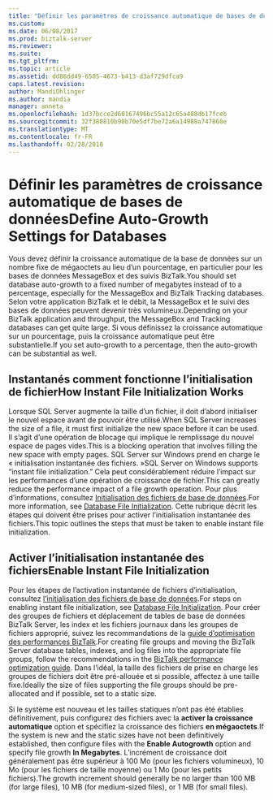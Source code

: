 ```yaml
---
title: "Définir les paramètres de croissance automatique de bases de données | Documents Microsoft"
ms.custom: 
ms.date: 06/08/2017
ms.prod: biztalk-server
ms.reviewer: 
ms.suite: 
ms.tgt_pltfrm: 
ms.topic: article
ms.assetid: dd86dd49-6505-4673-b413-d3af729dfca9
caps.latest.revision: 
author: MandiOhlinger
ms.author: mandia
manager: anneta
ms.openlocfilehash: 1d37bcce2d60167496bc55a12c65a488db17fceb
ms.sourcegitcommit: 32f380810b90b70e5df7be72a6a14988a747868e
ms.translationtype: MT
ms.contentlocale: fr-FR
ms.lasthandoff: 02/28/2018
---
```

# <a name="define-auto-growth-settings-for-databases"></a><span data-ttu-id="9f531-102">Définir les paramètres de croissance automatique de bases de données</span><span class="sxs-lookup"><span data-stu-id="9f531-102">Define Auto-Growth Settings for Databases</span></span>
<span data-ttu-id="9f531-103">Vous devez définir la croissance automatique de la base de données sur un nombre fixe de mégaoctets au lieu d’un pourcentage, en particulier pour les bases de données MessageBox et des suivis BizTalk.</span><span class="sxs-lookup"><span data-stu-id="9f531-103">You should set database auto-growth to a fixed number of megabytes instead of to a percentage, especially for the MessageBox and BizTalk Tracking databases.</span></span> <span data-ttu-id="9f531-104">Selon votre application BizTalk et le débit, la MessageBox et le suivi des bases de données peuvent devenir très volumineux.</span><span class="sxs-lookup"><span data-stu-id="9f531-104">Depending on your BizTalk application and throughput, the MessageBox and Tracking databases can get quite large.</span></span> <span data-ttu-id="9f531-105">Si vous définissez la croissance automatique sur un pourcentage, puis la croissance automatique peut être substantielle.</span><span class="sxs-lookup"><span data-stu-id="9f531-105">If you set auto-growth to a percentage, then the auto-growth can be substantial as well.</span></span>  
  
## <a name="how-instant-file-initialization-works"></a><span data-ttu-id="9f531-106">Instantanés comment fonctionne l’initialisation de fichier</span><span class="sxs-lookup"><span data-stu-id="9f531-106">How Instant File Initialization Works</span></span>  
 <span data-ttu-id="9f531-107">Lorsque SQL Server augmente la taille d’un fichier, il doit d’abord initialiser le nouvel espace avant de pouvoir être utilisé.</span><span class="sxs-lookup"><span data-stu-id="9f531-107">When SQL Server increases the size of a file, it must first initialize the new space before it can be used.</span></span> <span data-ttu-id="9f531-108">Il s’agit d’une opération de blocage qui implique le remplissage du nouvel espace de pages vides.</span><span class="sxs-lookup"><span data-stu-id="9f531-108">This is a blocking operation that involves filling the new space with empty pages.</span></span> <span data-ttu-id="9f531-109">SQL Server sur Windows prend en charge le « initialisation instantanée des fichiers. »</span><span class="sxs-lookup"><span data-stu-id="9f531-109">SQL Server on Windows supports “instant file initialization.”</span></span> <span data-ttu-id="9f531-110">Cela peut considérablement réduire l’impact sur les performances d’une opération de croissance de fichier.</span><span class="sxs-lookup"><span data-stu-id="9f531-110">This can greatly reduce the performance impact of a file growth operation.</span></span> <span data-ttu-id="9f531-111">Pour plus d’informations, consultez [Initialisation des fichiers de base de données](https://docs.microsoft.com/sql/relational-databases/databases/database-instant-file-initialization).</span><span class="sxs-lookup"><span data-stu-id="9f531-111">For more information, see [Database File Initialization](https://docs.microsoft.com/sql/relational-databases/databases/database-instant-file-initialization).</span></span> <span data-ttu-id="9f531-112">Cette rubrique décrit les étapes qui doivent être prises pour activer l’initialisation instantanée des fichiers.</span><span class="sxs-lookup"><span data-stu-id="9f531-112">This topic outlines the steps that must be taken to enable instant file initialization.</span></span>  
  
## <a name="enable-instant-file-initialization"></a><span data-ttu-id="9f531-113">Activer l’initialisation instantanée des fichiers</span><span class="sxs-lookup"><span data-stu-id="9f531-113">Enable Instant File Initialization</span></span>  
 <span data-ttu-id="9f531-114">Pour les étapes de l’activation instantanée de fichiers d’initialisation, consultez [l’initialisation des fichiers de base de données](https://docs.microsoft.com/sql/relational-databases/databases/database-instant-file-initialization).</span><span class="sxs-lookup"><span data-stu-id="9f531-114">For steps on enabling instant file initialization, see [Database File Initialization](https://docs.microsoft.com/sql/relational-databases/databases/database-instant-file-initialization).</span></span> <span data-ttu-id="9f531-115">Pour créer des groupes de fichiers et déplacement de tables de base de données BizTalk Server, les index et les fichiers journaux dans les groupes de fichiers approprié, suivez les recommandations de la [guide d’optimisation des performances BizTalk](../technical-guides/biztalk-server-2013-performance-optimization-guide.md).</span><span class="sxs-lookup"><span data-stu-id="9f531-115">For creating file groups and moving the BizTalk Server database tables, indexes, and log files into the appropriate file groups, follow the recommendations in the [BizTalk performance optimization guide](../technical-guides/biztalk-server-2013-performance-optimization-guide.md).</span></span> <span data-ttu-id="9f531-116">Dans l’idéal, la taille des fichiers de prise en charge les groupes de fichiers doit être pré-allouée et si possible, affectez à une taille fixe.</span><span class="sxs-lookup"><span data-stu-id="9f531-116">Ideally the size of files supporting the file groups should be pre-allocated and if possible, set to a static size.</span></span>  
  
 <span data-ttu-id="9f531-117">Si le système est nouveau et les tailles statiques n’ont pas été établies définitivement, puis configurez des fichiers avec la **activer la croissance automatique** option et spécifiez la croissance des fichiers **en mégaoctets**.</span><span class="sxs-lookup"><span data-stu-id="9f531-117">If the system is new and the static sizes have not been definitively established, then configure files with the **Enable Autogrowth** option and specify file growth **In Megabytes**.</span></span> <span data-ttu-id="9f531-118">L’incrément de croissance doit généralement pas être supérieur à 100 Mo (pour les fichiers volumineux), 10 Mo (pour les fichiers de taille moyenne) ou 1 Mo (pour les petits fichiers).</span><span class="sxs-lookup"><span data-stu-id="9f531-118">The growth increment should generally be no larger than 100 MB (for large files), 10 MB (for medium-sized files), or 1 MB (for small files).</span></span>
